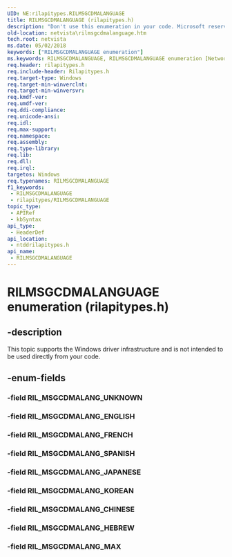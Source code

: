 ```yaml
---
UID: NE:rilapitypes.RILMSGCDMALANGUAGE
title: RILMSGCDMALANGUAGE (rilapitypes.h)
description: "Don't use this enumeration in your code. Microsoft reserves the RILMSGCDMALANGUAGE enumeration for internal use only."
old-location: netvista\rilmsgcdmalanguage.htm
tech.root: netvista
ms.date: 05/02/2018
keywords: ["RILMSGCDMALANGUAGE enumeration"]
ms.keywords: RILMSGCDMALANGUAGE, RILMSGCDMALANGUAGE enumeration [Network Drivers Starting with Windows Vista], RIL_MSGCDMALANG_CHINESE, RIL_MSGCDMALANG_ENGLISH, RIL_MSGCDMALANG_FRENCH, RIL_MSGCDMALANG_HEBREW, RIL_MSGCDMALANG_JAPANESE, RIL_MSGCDMALANG_KOREAN, RIL_MSGCDMALANG_MAX, RIL_MSGCDMALANG_SPANISH, netvista.rilmsgcdmalanguage, ntddrilapitypes/RILMSGCDMALANGUAGE, ntddrilapitypes/RIL_MSGCDMALANG_CHINESE, ntddrilapitypes/RIL_MSGCDMALANG_ENGLISH, ntddrilapitypes/RIL_MSGCDMALANG_FRENCH, ntddrilapitypes/RIL_MSGCDMALANG_HEBREW, ntddrilapitypes/RIL_MSGCDMALANG_JAPANESE, ntddrilapitypes/RIL_MSGCDMALANG_KOREAN, ntddrilapitypes/RIL_MSGCDMALANG_MAX, ntddrilapitypes/RIL_MSGCDMALANG_SPANISH
req.header: rilapitypes.h
req.include-header: Rilapitypes.h
req.target-type: Windows
req.target-min-winverclnt: 
req.target-min-winversvr: 
req.kmdf-ver: 
req.umdf-ver: 
req.ddi-compliance: 
req.unicode-ansi: 
req.idl: 
req.max-support: 
req.namespace: 
req.assembly: 
req.type-library: 
req.lib: 
req.dll: 
req.irql: 
targetos: Windows
req.typenames: RILMSGCDMALANGUAGE
f1_keywords:
 - RILMSGCDMALANGUAGE
 - rilapitypes/RILMSGCDMALANGUAGE
topic_type:
 - APIRef
 - kbSyntax
api_type:
 - HeaderDef
api_location:
 - ntddrilapitypes.h
api_name:
 - RILMSGCDMALANGUAGE
---
```


# RILMSGCDMALANGUAGE enumeration (rilapitypes.h)


## -description

This topic supports the Windows driver infrastructure and is not intended to be used directly from your code.

## -enum-fields

### -field RIL_MSGCDMALANG_UNKNOWN

### -field RIL_MSGCDMALANG_ENGLISH

### -field RIL_MSGCDMALANG_FRENCH

### -field RIL_MSGCDMALANG_SPANISH

### -field RIL_MSGCDMALANG_JAPANESE

### -field RIL_MSGCDMALANG_KOREAN

### -field RIL_MSGCDMALANG_CHINESE

### -field RIL_MSGCDMALANG_HEBREW

### -field RIL_MSGCDMALANG_MAX

